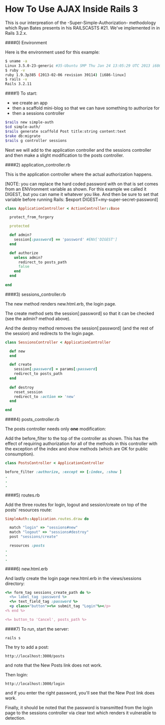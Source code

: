 How To Use AJAX Inside Rails 3
==============

This is our interpreation of the -Super-Simple-Authorization- methodology which
Ryan Bates presents in his RAILSCASTS #21.  We've implemented in in Rails 3.2.x.

####0) Environment

Here is the environment used for this example:

```bash
$ uname -a
Linux 3.5.0-23-generic #35-Ubuntu SMP Thu Jan 24 13:05:29 UTC 2013 i686 i686 i686 GNU/Linux
$ ruby -v
ruby 1.9.3p385 (2013-02-06 revision 39114) [i686-linux]
$ rails -v
Rails 3.2.11
```

####1) To start:
 - we create an app
 - then a scaffold mini-blog so that we can have something to authorize for
 - then a sessions controller

```bash    
$rails new simple-auth
$cd simple-auth/
$rails generate scaffold Post title:string content:text
$rake db:migrate
$rails g controller sessions
```

Next we will add to the application controller and the sessions controller and then
make a slight modification to the posts controller.

####2) application_controller.rb

This is the application controller where the actual authorization happens.

[NOTE: you can replace the hard coded password with on that is set comes from an ENVironment variable as shown. For 
this example we called it DIGEST, but you can name it whatever you like.  And then be sure to set that variable before
running Rails: $export DIGEST=my-super-secret-password]

```ruby
class ApplicationController < ActionController::Base

  protect_from_forgery

  protected

  def admin?
    session[:password] == 'password' #ENV['DIGEST']
  end  

  def authorize
    unless admin?
      redirect_to posts_path
      false
    end
  end
  
end 
```

####3) sessions_controller.rb

The new method renders new.html.erb, the login page.

The create method sets the session[:password] so that it can be checked (see the admin? method above).

And the destroy method removes the session[:password] (and the rest of the session) and redirects to the login page.

```ruby
class SessionsController < ApplicationController

  def new
  end

  def create
    session[:password] = params[:password]
    redirect_to posts_path
  end
  
  def destroy
    reset_session
    redirect_to :action => 'new'
  end

end
```

####4) posts_controller.rb

The posts controller needs only <b>one</b> modification:

Add the before_filter to the top of the controller as shown.  This has the effect of requiring authorization for all of the methods in this controller with the exception of the index and show methods (which are OK for public consumption).

```ruby
class PostsController < ApplicationController

before_filter :authorize, :except => [:index, :show ]
.
.
.
```

####5) routes.rb

Add the three routes for login, logout and session/create on top of the posts' resources route:

```ruby
SimpleAuth::Application.routes.draw do

  match "login" => "sessions#new"
  match "logout" => "sessions#destroy"
  post "sessions/create"

  resources :posts
.
.
.
```

####6) new.html.erb

And lastly create the login page new.html.erb in the views/sessions directory:

```ruby
<%= form_tag sessions_create_path do %>
  <%= label_tag :password %>
  <%= text_field_tag :password %>
  <p class="button"><%= submit_tag "Login"%></p>
<% end %>

<%= button_to 'Cancel', posts_path %>
```

####7) To run, start the server:

    rails s

The try to add a post:

    http://localhost:3000/posts

and note that the New Posts link does not work.

Then login:

    http://localhost:3000/login

and if you enter the right password, you'll see that the New Post link does work.

Finally, it should be noted that the password is transmitted from the login page to the sessions controller via clear text which renders it vulnerable to detection.